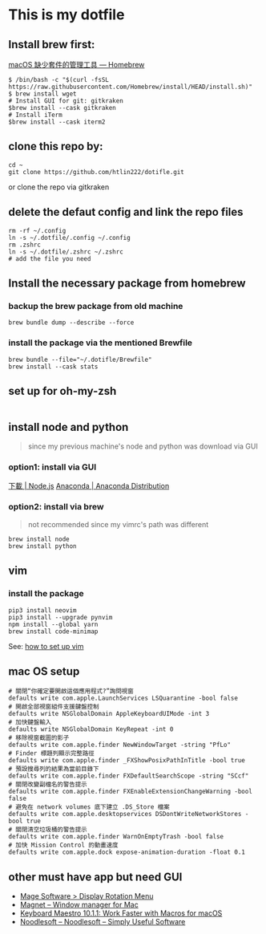 # This is my dotfile
## Install brew first:
[macOS 缺少套件的管理工具 — Homebrew](https://brew.sh/index_zh-tw)
```
$ /bin/bash -c "$(curl -fsSL https://raw.githubusercontent.com/Homebrew/install/HEAD/install.sh)"
$ brew install wget
# Install GUI for git: gitkraken
$brew install --cask gitkraken
# Install iTerm 
$brew install --cask iterm2
```
## clone this repo by:
```shell
cd ~
git clone https://github.com/htlin222/dotifle.git
```
or clone the repo via gitkraken

## delete the defaut config and link the repo files
```
rm -rf ~/.config
ln -s ~/.dotfile/.config ~/.config
rm .zshrc
ln -s ~/.dotfile/.zshrc ~/.zshrc
# add the file you need
```
## Install the necessary package from homebrew
### backup the brew package from old machine
```shell
brew bundle dump --describe --force 
```
### install the package via the mentioned Brewfile
```shell
brew bundle --file="~/.dotifle/Brewfile"
brew install --cask stats
```
## set up for oh-my-zsh
```shell

```
## install node and python 
> since my previous machine's node and python was download via GUI
### option1: install via GUI
[下載 | Node.js](https://nodejs.org/zh-tw/download/)
[Anaconda | Anaconda Distribution](https://www.anaconda.com/products/distribution)
### option2: install via brew
> not recommended since my vimrc's path was different
```shell
brew install node
brew install python
```
## vim
### install the package 
```shell 
pip3 install neovim
pip3 install --upgrade pynvim
npm install --global yarn
brew install code-minimap
```
See: [how to set up vim](vim_how_to.md)
## mac OS setup
```shell
# 關閉“你確定要開啟這個應用程式?”詢問視窗
defaults write com.apple.LaunchServices LSQuarantine -bool false
# 開啟全部視窗組件支援鍵盤控制
defaults write NSGlobalDomain AppleKeyboardUIMode -int 3
# 加快鍵盤輸入
defaults write NSGlobalDomain KeyRepeat -int 0
# 移除視窗截圖的影子
defaults write com.apple.finder NewWindowTarget -string "PfLo"
# Finder 標題列顯示完整路徑
defaults write com.apple.finder _FXShowPosixPathInTitle -bool true
# 預設搜尋列的結果為當前目錄下
defaults write com.apple.finder FXDefaultSearchScope -string "SCcf"
# 關閉改變副檔名的警告提示
defaults write com.apple.finder FXEnableExtensionChangeWarning -bool false
# 避免在 network volumes 底下建立 .DS_Store 檔案
defaults write com.apple.desktopservices DSDontWriteNetworkStores -bool true
# 關閉清空垃圾桶的警告提示
defaults write com.apple.finder WarnOnEmptyTrash -bool false
# 加快 Mission Control 的動畫速度
defaults write com.apple.dock expose-animation-duration -float 0.1
```
## other must have app but need GUI
* [Mage Software > Display Rotation Menu](http://www.magesw.com/displayrotation/)
* [Magnet – Window manager for Mac](https://magnet.crowdcafe.com/)
* [Keyboard Maestro 10.1.1: Work Faster with Macros for macOS](https://www.keyboardmaestro.com/main/)
* [Noodlesoft – Noodlesoft – Simply Useful Software](https://www.noodlesoft.com/)

